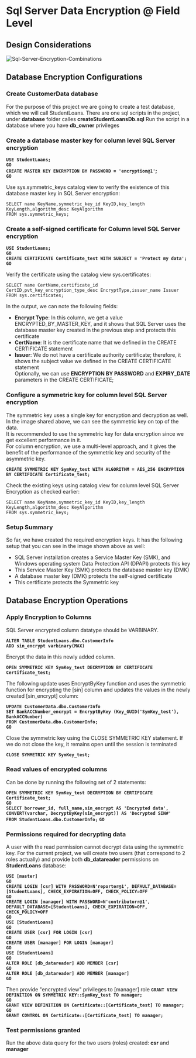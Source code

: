 # Sql Server Data Encryption @ Field Level

## Design Considerations

![Sql-Server-Encryption-Combinations](https://user-images.githubusercontent.com/6631390/110805630-45341300-824f-11eb-810b-0917a2326756.gif)

## Database Encryption Configurations

### Create CustomerData database
For the purpose of this project we are going to create a test database, which we will call StudentLoans. There are one sql scripts in the project, under **database** folder calles **createStudentLoansDb.sql**
Run the script in a database where you have **db_owner** privileges

### Create a database master key for column level SQL Server encryption

**`USE StudentLoans;`**<br/>
**`GO`**<br/>
**`CREATE MASTER KEY ENCRYPTION BY PASSWORD = 'encryption@1'`;**<br/>
**`GO`**<br/>

Use sys.symmetric_keys catalog view to verify the existence of this database master key in SQL Server encryption:

`SELECT name KeyName,symmetric_key_id KeyID,key_length KeyLength,algorithm_desc KeyAlgorithm` <br/>
`FROM sys.symmetric_keys;`

### Create a self-signed certificate for Column level SQL Server encryption

**`USE StudentLoans;`**<br/>
**`GO`**<br/>
**`CREATE CERTIFICATE Certificate_test WITH SUBJECT = 'Protect my data';`**<br/>
**`GO`**<br/>

Verify the certificate using the catalog view sys.certificates:

`SELECT name CertName,certificate_id CertID,pvt_key_encryption_type_desc EncryptType,issuer_name Issuer`<br/>
`FROM sys.certificates;`

In the output, we can note the following fields:

* **Encrypt Type**: In this column, we get a value ENCRYPTED_BY_MASTER_KEY, and it shows that SQL Server uses the database master key created in the previous step and protects this certificate
* **CertName**: It is the certificate name that we defined in the CREATE CERTIFICATE statement
* **Issuer**: We do not have a certificate authority certificate; therefore, it shows the subject value we defined in the CREATE CERTIFICATE statement<br/>
Optionally, we can use **ENCRYPTION BY PASSWORD** and **EXPIRY_DATE** parameters in the CREATE CERTIFICATE;

### Configure a symmetric key for column level SQL Server encryption

The symmetric key uses a single key for encryption and decryption as well. <br/>
In the image shared above, we can see the symmetric key on top of the data. <br/>
It is recommended to use the symmetric key for data encryption since we get excellent performance in it. <br/>
For column encryption, we use a multi-level approach, and it gives the benefit of the performance of the symmetric key and security of the asymmetric key.

**`CREATE SYMMETRIC KEY SymKey_test WITH ALGORITHM = AES_256 ENCRYPTION BY CERTIFICATE Certificate_test;`**

Check the existing keys using catalog view for column level SQL Server Encryption as checked earlier:

`SELECT name KeyName,symmetric_key_id KeyID,key_length KeyLength,algorithm_desc KeyAlgorithm`<br/>
`FROM sys.symmetric_keys;`

### Setup Summary
So far, we have created the required encryption keys. It has the following setup that you can see in the image shown above as well:

* SQL Server installation creates a Service Master Key (SMK), and Windows operating system Data Protection API (DPAPI) protects this key
* This Service Master Key (SMK) protects the database master key (DMK)
* A database master key (DMK) protects the self-signed certificate
* This certificate protects the Symmetric key

## Database Encryption Operations

### Apply Encryption to Columns
SQL Server encrypted column datatype should be VARBINARY.

**`ALTER TABLE StudentLoans.dbo.CustomerInfo`** <br/>
**`ADD sin_encrypt varbinary(MAX)`**

Encrypt the data in this newly added column.

**`OPEN SYMMETRIC KEY SymKey_test DECRYPTION BY CERTIFICATE Certificate_test;`**

The following update uses EncryptByKey function and uses the symmetric function for encrypting the [sin] column and updates the values in the newly created [sin_encrypt] column:

**`UPDATE CustomerData.dbo.CustomerInfo`**<br/>
**`SET BankACCNumber_encrypt = EncryptByKey (Key_GUID('SymKey_test'), BankACCNumber)`**<br/>
**`FROM CustomerData.dbo.CustomerInfo;`** <br/>
**`GO`**

Close the symmetric key using the CLOSE SYMMETRIC KEY statement. If we do not close the key, it remains open until the session is terminated

**`CLOSE SYMMETRIC KEY SymKey_test;`**

### Read values of encrypted columns

Can be done by running the following set of 2 statements:

**`OPEN SYMMETRIC KEY SymKey_test DECRYPTION BY CERTIFICATE Certificate_test;`** <br/>
**`GO`** <br/>
**`SELECT borrower_id, full_name,sin_encrypt AS 'Encrypted data',`** <br/>
**`CONVERT(varchar, DecryptByKey(sin_encrypt)) AS 'Decrypted SIN#' `** <br/>
**`FROM StudentLoans.dbo.CustomerInfo;`**
**`GO`**

### Permissions required for decrypting data

A user with the read permission cannot decrypt data using the symmetric key. For the current project, we will create two users (that correspond to 2 roles actually) and provide both **db_datareader** permissions on **StudentLoans** database:

**`USE [master]`** <br/>
**`GO`** <br/>
**`CREATE LOGIN [csr] WITH PASSWORD=N'reporter@1', DEFAULT_DATABASE=[StudentLoans], CHECK_EXPIRATION=OFF, CHECK_POLICY=OFF`** <br/>
**`GO`** <br/>
**`CREATE LOGIN [manager] WITH PASSWORD=N'contributorr@1', DEFAULT_DATABASE=[StudentLoans], CHECK_EXPIRATION=OFF, CHECK_POLICY=OFF`** <br/>
**`GO`** <br/>
**`USE [StudentLoans]`** <br/>
**`GO`** <br/>
**`CREATE USER [csr] FOR LOGIN [csr]`** <br/>
**`GO`** <br/>
**`CREATE USER [manager] FOR LOGIN [manager]`** <br/>
**`GO`** <br/>
**`USE [StudentLoans]`** <br/>
**`GO`** <br/>
**`ALTER ROLE [db_datareader] ADD MEMBER [csr]`** <br/>
**`GO`** <br/>
**`ALTER ROLE [db_datareader] ADD MEMBER [manager]`** <br/>
**`GO`** <br/>

Then provide "encrypted view" privileges to [manager] role
**`GRANT VIEW DEFINITION ON SYMMETRIC KEY::SymKey_test TO manager; `** <br/>
**`GO`** <br/>
**`GRANT VIEW DEFINITION ON Certificate::[Certificate_test] TO manager;`** <br/>
**`GO`** <br/>
**`GRANT CONTROL ON Certificate::[Certificate_test] TO manager;`** <br/>

### Test permissions granted
Run the above data query for the two users (roles) created: **csr** and **manager**
